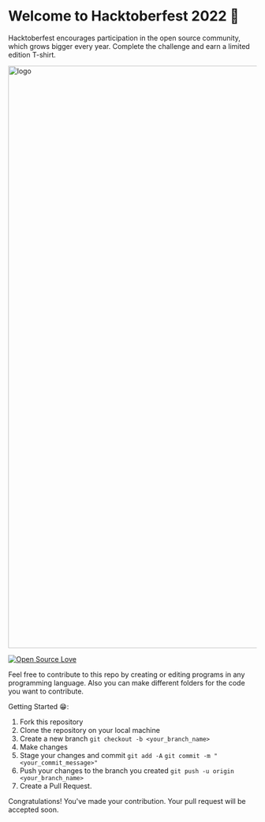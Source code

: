 # Welcome to Hacktoberfest 2022 🎉

 Hacktoberfest encourages participation in the open source community, which grows bigger every year. Complete the challenge and earn a limited edition T-shirt.

<img width="1181" alt="logo" src="https://user-images.githubusercontent.com/91958667/194501785-3c44b7e3-26cc-4f17-a819-93bd972e54b6.png">

[![Open Source Love](https://firstcontributions.github.io/open-source-badges/badges/open-source-v1/open-source.svg)](https://github.com/Sachindrck/hactoberfest_contribution_2022)

Feel free to contribute to this repo by creating or editing programs in any programming language. Also you can make different folders for the code you want to contribute.

Getting Started 😁:
1. Fork this repository
2. Clone the repository on your local machine
3. Create a new branch
    ` git checkout -b <your_branch_name> `
4. Make changes
5. Stage your changes and commit
    ` git add -A `
    ` git commit -m "<your_commit_message>" `
6. Push your changes to the branch you created
    ` git push -u origin <your_branch_name> `
7. Create a Pull Request.

Congratulations! You've made your contribution. Your pull request will be accepted soon.
